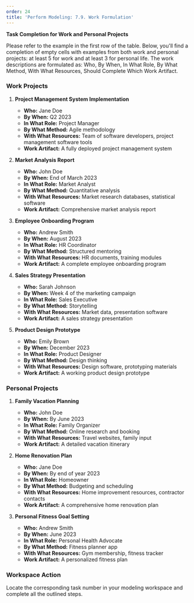 ```yaml
---
order: 24
title: 'Perform Modeling: 7.9. Work Formulation'
---
```


**Task Completion for Work and Personal Projects**

Please refer to the example in the first row of the table. Below, you'll find a completion of empty cells with examples from both work and personal projects: at least 5 for work and at least 3 for personal life. The work descriptions are formulated as: Who, By When, In What Role, By What Method, With What Resources, Should Complete Which Work Artifact.

### Work Projects

1. **Project Management System Implementation**
   - **Who:** Jane Doe
   - **By When:** Q2 2023
   - **In What Role:** Project Manager
   - **By What Method:** Agile methodology
   - **With What Resources:** Team of software developers, project management software tools
   - **Work Artifact:** A fully deployed project management system

2. **Market Analysis Report**
   - **Who:** John Doe
   - **By When:** End of March 2023
   - **In What Role:** Market Analyst
   - **By What Method:** Quantitative analysis
   - **With What Resources:** Market research databases, statistical software
   - **Work Artifact:** Comprehensive market analysis report

3. **Employee Onboarding Program**
   - **Who:** Andrew Smith
   - **By When:** August 2023
   - **In What Role:** HR Coordinator
   - **By What Method:** Structured mentoring
   - **With What Resources:** HR documents, training modules
   - **Work Artifact:** A complete employee onboarding program

4. **Sales Strategy Presentation**
   - **Who:** Sarah Johnson
   - **By When:** Week 4 of the marketing campaign
   - **In What Role:** Sales Executive
   - **By What Method:** Storytelling
   - **With What Resources:** Market data, presentation software
   - **Work Artifact:** A sales strategy presentation

5. **Product Design Prototype**
   - **Who:** Emily Brown
   - **By When:** December 2023
   - **In What Role:** Product Designer
   - **By What Method:** Design thinking
   - **With What Resources:** Design software, prototyping materials
   - **Work Artifact:** A working product design prototype

### Personal Projects

1. **Family Vacation Planning**
   - **Who:** John Doe
   - **By When:** By June 2023
   - **In What Role:** Family Organizer
   - **By What Method:** Online research and booking
   - **With What Resources:** Travel websites, family input
   - **Work Artifact:** A detailed vacation itinerary

2. **Home Renovation Plan**
   - **Who:** Jane Doe
   - **By When:** By end of year 2023
   - **In What Role:** Homeowner
   - **By What Method:** Budgeting and scheduling
   - **With What Resources:** Home improvement resources, contractor contacts
   - **Work Artifact:** A comprehensive home renovation plan

3. **Personal Fitness Goal Setting**
   - **Who:** Andrew Smith
   - **By When:** June 2023
   - **In What Role:** Personal Health Advocate
   - **By What Method:** Fitness planner app
   - **With What Resources:** Gym membership, fitness tracker
   - **Work Artifact:** A personalized fitness plan

### Workspace Action

Locate the corresponding task number in your modeling workspace and complete all the outlined steps.